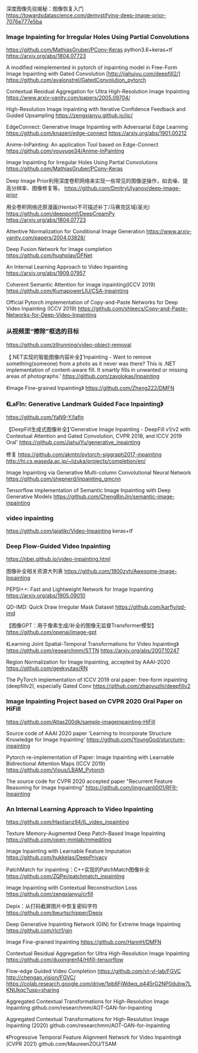 
深度图像先验揭秘：图像恢复入门
https://towardsdatascience.com/demystifying-deep-image-prior-7076e777e5ba

### Image Inpainting for Irregular Holes Using Partial Convolutions
https://github.com/MathiasGruber/PConv-Keras
python3.6+keras+tf
https://arxiv.org/abs/1804.07723

A modified reimplemented in pytorch of inpainting model in Free-Form Image Inpainting with Gated Convolution [http://jiahuiyu.com/deepfill2/]
https://github.com/avalonstrel/GatedConvolution_pytorch

Contextual Residual Aggregation for Ultra High-Resolution Image Inpainting
https://www.arxiv-vanity.com/papers/2005.09704/

High-Resolution Image Inpainting with Iterative Confidence Feedback and Guided Upsampling
https://zengxianyu.github.io/iic/

EdgeConnect: Generative Image Inpainting with Adversarial Edge Learning
https://github.com/knazeri/edge-connect
https://arxiv.org/abs/1901.00212

Anime-InPainting: An application Tool based on Edge-Connect
https://github.com/youyuge34/Anime-InPainting

Image Inpainting for Irregular Holes Using Partial Convolutions
https://github.com/MathiasGruber/PConv-Keras

Deep Image Prior利用深度卷积网络来实现一些常见的图像逆操作，如去噪、提高分辨率、图像修复等。
https://github.com/DmitryUlyanov/deep-image-prior

用全卷积网络还原漫画(Hentai)不可描述补丁/马赛克区域(圣光)
https://github.com/deeppomf/DeepCreamPy
https://arxiv.org/abs/1804.07723

Attentive Normalization for Conditional Image Generation
https://www.arxiv-vanity.com/papers/2004.03828/

Deep Fusion Network for Image completion
https://github.com/hughplay/DFNet

An Internal Learning Approach to Video Inpainting
https://arxiv.org/abs/1909.07957

Coherent Semantic Attention for image inpainting(ICCV 2019)
https://github.com/KumapowerLIU/CSA-inpainting

Official Pytorch implementation of Copy-and-Paste Networks for Deep Video Inpainting (ICCV 2019)
https://github.com/shleecs/Copy-and-Paste-Networks-for-Deep-Video-Inpainting

### 从视频里“擦除”框选的目标
https://github.com/zllrunning/video-object-removal

【.NET实现的智能图像内容补全】’Inpainting - Want to remove something(someone) from a photo as it never was there? This is .NET implementation of content-aware fill. It smartly fills in unwanted or missing areas of photographs.' 
https://github.com/zavolokas/Inpainting

《Image Fine-grained Inpainting》
https://github.com/Zheng222/DMFN

### 《LaFIn: Generative Landmark Guided Face Inpainting》
https://github.com/YaN9-Y/lafin

【DeepFill生成式图像补全】’Generative Image Inpainting - DeepFill v1/v2 with Contextual Attention and Gated Convolution, CVPR 2018, and ICCV 2019 Oral'
https://github.com/JiahuiYu/generative_inpainting

修复
https://github.com/akmtn/pytorch-siggraph2017-inpainting
http://hi.cs.waseda.ac.jp/~iizuka/projects/completion/en/​

Image Inpainting via Generative Multi-column Convolutional Neural Network
https://github.com/shepnerd/inpainting_gmcnn

Tensorflow implementation of Semantic Image Inpainting with Deep Generative Models
https://github.com/ChengBinJin/semantic-image-inpainting

### video inpainting
https://github.com/jajatikr/Video-Inpainting
keras+tf

### Deep Flow-Guided Video Inpainting
https://nbei.github.io/video-inpainting.html

图像补全相关资源大列表
https://github.com/1900zyh/Awesome-Image-Inpainting

PEPSI++: Fast and Lightweight Network for Image Inpainting
https://arxiv.org/abs/1905.09010

QD-IMD: Quick Draw Irregular Mask Dataset
https://github.com/karfly/qd-imd

【图像GPT：用于像素生成/补全的图像无监督Transformer模型】
https://github.com/openai/image-gpt

《Learning Joint Spatial-Temporal Transformations for Video Inpainting》
https://github.com/researchmm/STTN https://arxiv.org/abs/2007.10247

Region Normalization for Image Inpainting, accepted by AAAI-2020
https://github.com/geekyutao/RN

The PyTorch implementation of ICCV 2019 oral paper: free-form inpainting (deepfillv2), especially Gated Conv
https://github.com/zhaoyuzhi/deepfillv2

### Image Inpainting Project based on CVPR 2020 Oral Paper on HiFill
https://github.com/Atlas200dk/sample-imageinpainting-HiFill

Source code of AAAI 2020 paper 'Learning to Incorporate Structure Knowledge for Image Inpainting'
https://github.com/YoungGod/sturcture-inpainting

Pytorch re-implementation of Paper: Image Inpainting with Learnable Bidirectional Attention Maps (ICCV 2019)
https://github.com/Vious/LBAM_Pytorch

The source code for CVPR 2020 accepted paper "Recurrent Feature Reasoning for Image Inpainting"
https://github.com/jingyuanli001/RFR-Inpainting

### An Internal Learning Approach to Video Inpainting
https://github.com/Haotianz94/IL_video_inpainting

Texture Memory-Augmented Deep Patch-Based Image Inpainting
https://github.com/open-mmlab/mmediting

Image Inpainting with Learnable Feature Imputation
https://github.com/hukkelas/DeepPrivacy

PatchMatch for inpainting：C++实现的PatchMatch图像补全
https://github.com/ZQPei/patchmatch_inpainting

Image Inpainting with Contextual Reconstruction Loss
https://github.com/zengxianyu/crfill

Depix：从打码截屏图片中恢复密码字符
https://github.com/beurtschipper/Depix

Deep Generative Inpainting Network (GIN) for Extreme Image Inpainting
https://github.com/rlct1/gin

Image Fine-grained Inpainting
https://github.com/HannH/DMFN

Contextual Residual Aggregation for Ultra High-Resolution Image Inpainting
https://github.com/duxingren14/Hifill-tensorflow

Flow-edge Guided Video Completion
https://github.com/vt-vl-lab/FGVC http://chengao.vision/FGVC/ https://colab.research.google.com/drive/1pb6FjWdwq_q445rG2NP0dubw7LKNUkqc?usp=sharing

Aggregated Contextual Transformations for High-Resolution Image Inpainting
github.com/researchmm/AOT-GAN-for-Inpainting

Aggregated Contextual Transformations for High-Resolution Image Inpainting (2020) 
github.com/researchmm/AOT-GAN-for-Inpainting

《Progressive Temporal Feature Alignment Network for Video Inpainting》(CVPR 2021) 
github.com/MaureenZOU/TSAM